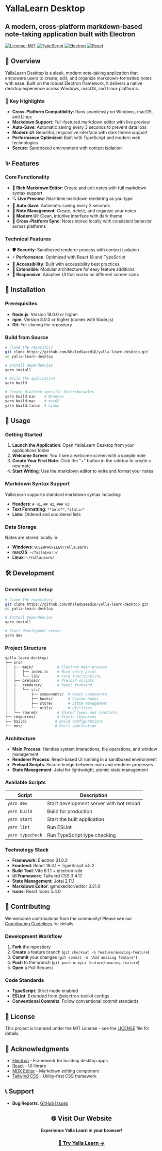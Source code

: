 # YallaLearn Desktop

## A modern, cross-platform markdown-based note-taking application built with Electron

[![License: MIT](https://img.shields.io/badge/License-MIT-yellow.svg)](https://opensource.org/licenses/MIT)
[![TypeScript](https://img.shields.io/badge/TypeScript-5.5.2-blue.svg)](https://www.typescriptlang.org/)
[![Electron](https://img.shields.io/badge/Electron-31.0.2-47848F.svg)](https://www.electronjs.org/)
[![React](https://img.shields.io/badge/React-18.3.1-61DAFB.svg)](https://reactjs.org/)

## 📖 Overview

YallaLearn Desktop is a sleek, modern note-taking application that empowers users to create, edit, and organize markdown-formatted notes with ease. Built on the robust Electron framework, it delivers a native desktop experience across Windows, macOS, and Linux platforms.

### 🎯 Key Highlights

- **Cross-Platform Compatibility**: Runs seamlessly on Windows, macOS, and Linux
- **Markdown Support**: Full-featured markdown editor with live preview
- **Auto-Save**: Automatic saving every 3 seconds to prevent data loss
- **Modern UI**: Beautiful, responsive interface with dark theme support
- **Performance Optimized**: Built with TypeScript and modern web technologies
- **Secure**: Sandboxed environment with context isolation

## ✨ Features

### Core Functionality

- 📝 **Rich Markdown Editor**: Create and edit notes with full markdown syntax support
- 🔍 **Live Preview**: Real-time markdown rendering as you type
- 💾 **Auto-Save**: Automatic saving every 3 seconds
- 📂 **Note Management**: Create, delete, and organize your notes
- 🎨 **Modern UI**: Clean, intuitive interface with dark theme
- 🔄 **Cross-Platform Sync**: Notes stored locally with consistent behavior across platforms

### Technical Features

- 🛡️ **Security**: Sandboxed renderer process with context isolation
- ⚡ **Performance**: Optimized with React 18 and TypeScript
- 🎯 **Accessibility**: Built with accessibility best practices
- 🔧 **Extensible**: Modular architecture for easy feature additions
- 📱 **Responsive**: Adaptive UI that works on different screen sizes

## 🚀 Installation

### Prerequisites

- **Node.js**: Version 18.0.0 or higher
- **npm**: Version 8.0.0 or higher (comes with Node.js)
- **Git**: For cloning the repository

### Build from Source

```bash
# Clone the repository
git clone https://github.com/KhaledSaeed18/yalla-learn-desktop.git
cd yalla-learn-desktop

# Install dependencies
yarn install

# Build the application
yarn build

# Create platform-specific distributables
yarn build:win    # Windows
yarn build:mac    # macOS
yarn build:linux  # Linux
```

## 📱 Usage

### Getting Started

1. **Launch the Application**: Open YallaLearn Desktop from your applications folder
2. **Welcome Screen**: You'll see a welcome screen with a sample note
3. **Create Your First Note**: Click the "+" button in the sidebar to create a new note
4. **Start Writing**: Use the markdown editor to write and format your notes

### Markdown Syntax Support

YallaLearn supports standard markdown syntax including:

- **Headers**: `# H1`, `## H2`, `### H3`
- **Text Formatting**: `**bold**`, `*italic*`
- **Lists**: Ordered and unordered lists

### Data Storage

Notes are stored locally in:

- **Windows**: `%USERPROFILE%\YallaLearn\`
- **macOS**: `~/YallaLearn/`
- **Linux**: `~/YallaLearn/`

## 🛠️ Development

### Development Setup

```bash
# Clone the repository
git clone https://github.com/KhaledSaeed18/yalla-learn-desktop.git
cd yalla-learn-desktop

# Install dependencies
yarn install

# Start development server
yarn dev
```

### Project Structure

``` bash
yalla-learn-desktop/
├── src/
│   ├── main/           # Electron main process
│   │   ├── index.ts    # Main entry point
│   │   └── lib/        # Core functionality
│   ├── preload/        # Preload scripts
│   ├── renderer/       # React frontend
│   │   └── src/
│   │       ├── components/  # React components
│   │       ├── hooks/       # Custom hooks
│   │       ├── store/       # State management
│   │       └── utils/       # Utilities
│   └── shared/         # Shared types and constants
├── resources/          # Static resources
├── build/             # Build configurations
└── out/               # Built application
```

### Architecture

- **Main Process**: Handles system interactions, file operations, and window management
- **Renderer Process**: React-based UI running in a sandboxed environment
- **Preload Scripts**: Secure bridge between main and renderer processes
- **State Management**: Jotai for lightweight, atomic state management

### Available Scripts

| Script | Description |
|--------|-------------|
| `yarn dev` | Start development server with hot reload |
| `yarn build` | Build for production |
| `yarn start` | Start the built application |
| `yarn lint` | Run ESLint |
| `yarn typecheck` | Run TypeScript type checking |

### Technology Stack

- **Framework**: Electron 31.0.2
- **Frontend**: React 18.3.1 + TypeScript 5.5.2
- **Build Tool**: Vite 6.1.1 + electron-vite
- **UI Framework**: Tailwind CSS 3.4.17
- **State Management**: Jotai 2.11.1
- **Markdown Editor**: @mdxeditor/editor 3.21.0
- **Icons**: React Icons 5.4.0

## 🤝 Contributing

We welcome contributions from the community! Please see our [Contributing Guidelines](CONTRIBUTING.md) for details.

### Development Workflow

1. **Fork** the repository
2. **Create** a feature branch (`git checkout -b feature/amazing-feature`)
3. **Commit** your changes (`git commit -m 'Add amazing feature'`)
4. **Push** to the branch (`git push origin feature/amazing-feature`)
5. **Open** a Pull Request

### Code Standards

- **TypeScript**: Strict mode enabled
- **ESLint**: Extended from @electron-toolkit configs
- **Conventional Commits**: Follow conventional commit standards

## 📄 License

This project is licensed under the MIT License - see the [LICENSE](LICENSE) file for details.

## 🙏 Acknowledgments

- [Electron](https://www.electronjs.org/) - Framework for building desktop apps
- [React](https://reactjs.org/) - UI library
- [MDX Editor](https://mdxeditor.dev/) - Markdown editing component
- [Tailwind CSS](https://tailwindcss.com/) - Utility-first CSS framework

## 📞 Support

- **Bug Reports**: [GitHub Issues](https://github.com/KhaledSaeed18/yalla-learn-desktop/issues)

<div align="center">

## 🌐 Visit Our Website

**Experience Yalla Learn in your browser!**

### [🚀 Try Yalla Learn →](https://yalla-learn.me)

</div>
